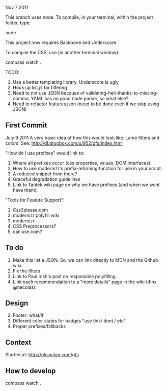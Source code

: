 Nov 7 2011

This branch uses node. To compile, in your terminal, within the project folder, type:

  node .

This project now requires Backbone and Underscore. 

To compile the CSS, use (in another terminal window):

  compass watch .


TODO:
1. Use a better templating library. Underscore is ugly
2. Hook up list.js for filtering
3. Need to not use JSON because of validating-hell-thanks-to-missing-comma. YAML has no good node parser, so what else?
4. Need to refactor features.json (need to be done even if we stop using JSON)



First Commit
-------------

July 9 2011
A very basic idea of how this would look like. Lame filters and colors. See: http://dl.dropbox.com/u/952/gfs/index.html

"How do I use prefixes" would link to:

1. Where all prefixes occur (css properties, values, DOM interfaces). 
2. How to use modernizr's prefix-returning function for use in your script.
3. A reduced snippet from there?
4. Graceful degradation guidelines
5. Link to Tantek wiki page on why we have prefixes (and when we wont have them).


"Tools for Feature Support":

1. Css3please.com
2. modernizr polyfill wiki
3. modernizr
4. CSS Preprocessors? 
5. caniuse.com?

To do
------
1. Make this list a JSON. So, we can link directly to MDN and the Github wiki.
3. Fix the filters
5. Link to Paul Irish's post on responsible polyfilling.
6. Link each recommendation to a "more details" page in the wiki (thnx @necolas). 

Design
------
2. Footer: what/if
3. Different color states for badges "use this/ dont / etc"
5. Proper prefixes/fallbacks


Context
------
Started at: http://oksoclap.com/gfs


How to develop
--------------

   compass watch .
